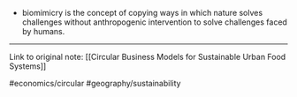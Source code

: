 - biomimicry is the concept of copying ways in which nature solves challenges without anthropogenic intervention to solve challenges faced by humans.

---
Link to original note:
[[Circular Business Models for Sustainable Urban Food Systems]]

#economics/circular
#geography/sustainability